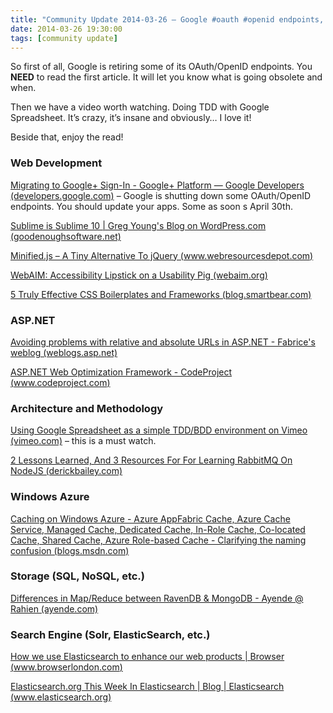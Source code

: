 ```yaml
---
title: "Community Update 2014-03-26 – Google #oauth #openid endpoints, #sublime, #tdd with Google Spreadsheet, and more"
date: 2014-03-26 19:30:00
tags: [community update]
---
```


So first of all, Google is retiring some of its OAuth/OpenID endpoints. You **NEED** to read the first article. It will let you know what is going obsolete and when.

Then we have a video worth watching. Doing TDD with Google Spreadsheet. It’s crazy, it’s insane and obviously… I love it! 

Beside that, enjoy the read!

### Web Development

[Migrating to Google+ Sign-In - Google+ Platform — Google Developers (developers.google.com)](https://developers.google.com/+/api/auth-migration) – Google is shutting down some OAuth/OpenID endpoints. You should update your apps. Some as soon s April 30th. 

[Sublime is Sublime 10 | Greg Young's Blog on WordPress.com (goodenoughsoftware.net)](http://goodenoughsoftware.net/2014/03/26/sublime-is-sublime-10/)

[Minified.js – A Tiny Alternative To jQuery (www.webresourcesdepot.com)](http://www.webresourcesdepot.com/minified-js-a-tiny-alternative-to-jquery/)

[WebAIM: Accessibility Lipstick on a Usability Pig (webaim.org)](http://webaim.org/blog/accessibility-lipstick-on-a-usability-pig/)

[5 Truly Effective CSS Boilerplates and Frameworks (blog.smartbear.com)](http://blog.smartbear.com/web-development/5-truly-effective-css-boilerplates-and-frameworks/)

### ASP.NET

[Avoiding problems with relative and absolute URLs in ASP.NET - Fabrice's weblog (weblogs.asp.net)](http://weblogs.asp.net/fmarguerie/archive/2004/05/05/avoiding-problems-with-relative-and-absolute-urls-in-asp-net.aspx)

[ASP.NET Web Optimization Framework - CodeProject (www.codeproject.com)](http://www.codeproject.com/Articles/748849/ASP-NET-Web-Optimization-Framework)

### Architecture and Methodology

[Using Google Spreadsheet as a simple TDD/BDD environment on Vimeo (vimeo.com)](http://vimeo.com/89909482) – this is a must watch.

[2 Lessons Learned, And 3 Resources For For Learning RabbitMQ On NodeJS (derickbailey.com)](http://derickbailey.com/2014/03/26/2-lessons-learned-and-3-resources-for-for-learning-rabbitmq-on-nodejs/)

### Windows Azure

[Caching on Windows Azure - Azure AppFabric Cache, Azure Cache Service, Managed Cache, Dedicated Cache, In-Role Cache, Co-located Cache, Shared Cache, Azure Role-based Cache - Clarifying the naming confusion (blogs.msdn.com)](http://blogs.msdn.com/b/cie/archive/2014/03/05/caching-on-windows-azure-microsoft-appfabric-cache-azure-cache-service-managed-cache-dedicated-cache-in-role-cache-co-located-cache-shared-cache-azure-role-based-cache-clarifying-the-naming-confusion.aspx)

### Storage (SQL, NoSQL, etc.)

[Differences in Map/Reduce between RavenDB &amp; MongoDB - Ayende @ Rahien (ayende.com)](http://ayende.com/blog/166145/differences-in-map-reduce-between-ravendb-mongodb?&amp;Key=f83b904c-16ad-4229-8178-3e8f8fbfdc73)

### Search Engine (Solr, ElasticSearch, etc.)

[How we use Elasticsearch to enhance our web products | Browser (www.browserlondon.com)](http://www.browserlondon.com/blog/2014/03/how-we-use-elasticsearch-to-enhance-our-web-products/)

[Elasticsearch.org This Week In Elasticsearch | Blog | Elasticsearch (www.elasticsearch.org)](http://www.elasticsearch.org/blog/2014-03-2-this-week-in-elasticsearch/)
